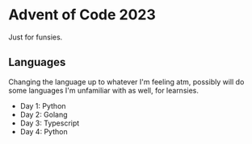 # Advent of Code 2023

Just for funsies.

## Languages

Changing the language up to whatever I'm feeling atm, possibly will do some 
languages I'm unfamiliar with as well, for learnsies.

- Day 1: Python
- Day 2: Golang
- Day 3: Typescript
- Day 4: Python
